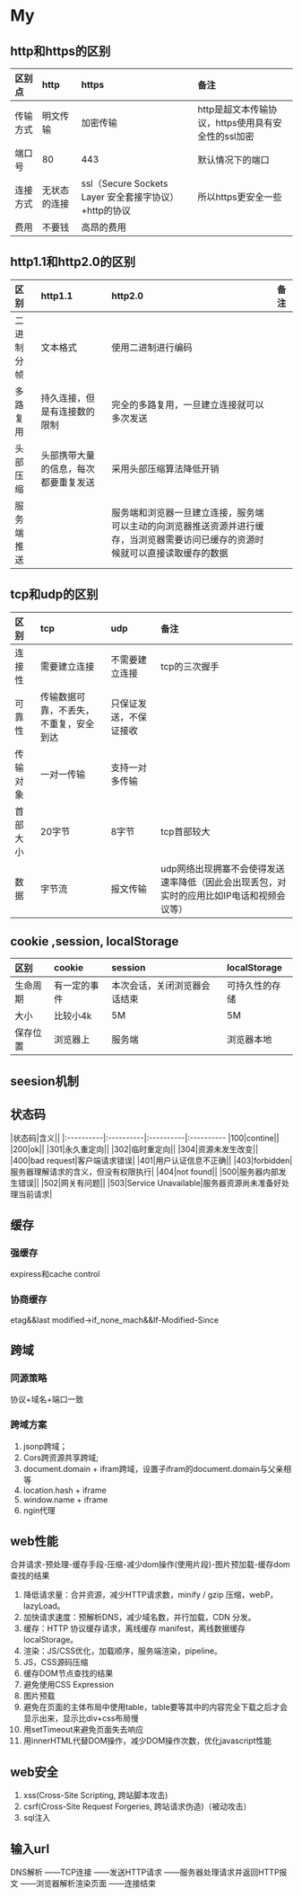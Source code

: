 # My
## http和https的区别
|区别点|http|https|备注
|:----------|:----------|:----------|:----------
|传输方式|明文传输|加密传输|http是超文本传输协议，https使用具有安全性的ssl加密
|端口号|80|443|默认情况下的端口
|连接方式|无状态的连接|ssl（Secure Sockets Layer 安全套接字协议）+http的协议|所以https更安全一些
|费用|不要钱|高昂的费用|

## http1.1和http2.0的区别
|区别|http1.1|http2.0|备注
|:----------|:----------|:----------|:----------
|二进制分帧|文本格式|使用二进制进行编码|
|多路复用|持久连接，但是有连接数的限制|完全的多路复用，一旦建立连接就可以多次发送|
|头部压缩|头部携带大量的信息，每次都要重复发送|采用头部压缩算法降低开销|
|服务端推送||服务端和浏览器一旦建立连接，服务端可以主动的向浏览器推送资源并进行缓存，当浏览器需要访问已缓存的资源时候就可以直接读取缓存的数据|

## tcp和udp的区别
|区别|tcp|udp|备注
|:----------|:----------|:----------|:----------
|连接性|需要建立连接|不需要建立连接|tcp的三次握手
|可靠性|传输数据可靠，不丢失，不重复，安全到达|只保证发送，不保证接收|
|传输对象|一对一传输|支持一对多传输|
|首部大小|20字节|8字节|tcp首部较大
|数据|字节流|报文传输|udp网络出现拥塞不会使得发送速率降低（因此会出现丢包，对实时的应用比如IP电话和视频会议等）

## cookie ,session, localStorage
|区别|cookie|session|localStorage
|:----------|:----------|:----------|:----------
|生命周期|有一定的事件|本次会话，关闭浏览器会话结束|可持久性的存储
|大小|比较小4k|5M|5M
|保存位置|浏览器上|服务端|浏览器本地

## seesion机制
<!-- 1. 每次请求，服务器判断本次请求是否有sessionID
                            有->找自己与之对应的session对象->
                            没有->自己创建一个session对象，并把sessionId传出去，浏览器的cookie把session传过来，下一次请求使用
                            -- -->

## 状态码
|状态码|含义||
|:----------|:----------|:----------|:----------
|100|contine||
|200|ok||
|301|永久重定向||
|302|临时重定向||
|304|资源未发生改变||
|400|bad request|客户端请求错误|
|401|用户认证信息不正确||
|403|forbidden|服务器理解请求的含义，但没有权限执行|
|404|not found||
|500|服务器内部发生错误||
|502|网关有问题||
|503|Service Unavailable|服务器资源尚未准备好处理当前请求|

## 缓存
### 强缓存
expiress和cache control
### 协商缓存
etag&&last modified->if_none_mach&&If-Modified-Since

## 跨域
### 同源策略
协议+域名+端口一致
### 跨域方案
1. jsonp跨域；
2. Cors跨资源共享跨域;
3. document.domain + ifram跨域，设置子ifram的document.domain与父亲相等
4. location.hash + iframe
5. window.name + iframe
4. ngin代理

## web性能
合并请求-预处理-缓存手段-压缩-减少dom操作(使用片段)-图片预加载-缓存dom查找的结果
1. 降低请求量：合并资源，减少HTTP请求数，minify / gzip 压缩，webP，lazyLoad。
2. 加快请求速度：预解析DNS，减少域名数，并行加载，CDN 分发。
3. 缓存：HTTP 协议缓存请求，离线缓存 manifest，离线数据缓存localStorage。 
4. 渲染：JS/CSS优化，加载顺序，服务端渲染，pipeline。 
5. JS，CSS源码压缩
6. 缓存DOM节点查找的结果
7. 避免使用CSS Expression
8. 图片预载
9. 避免在页面的主体布局中使用table，table要等其中的内容完全下载之后才会显示出来，显示比div+css布局慢
10. 用setTimeout来避免页面失去响应
11. 用innerHTML代替DOM操作，减少DOM操作次数，优化javascript性能

## web安全
1. xss(Cross-Site Scripting, 跨站脚本攻击)
2. csrf(Cross-Site Request Forgeries, 跨站请求伪造)（被动攻击）
3. sql注入

## 输入url
DNS解析 ——TCP连接 ——发送HTTP请求 ——服务器处理请求并返回HTTP报文 ——浏览器解析渲染页面 ——连接结束






